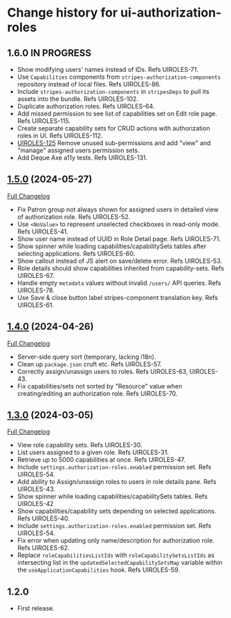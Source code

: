 # Change history for ui-authorization-roles

## 1.6.0 IN PROGRESS

* Show modifying users' names instead of IDs. Refs UIROLES-71.
* Use `Capabilities` components from `stripes-authorization-components` repository instead of local files. Refs UIROLES-86.
* Include `stripes-authorization-components` in `stripesDeps` to pull its assets into the bundle. Refs UIROLES-102.
* Duplicate authorization roles. Refs UIROLES-64.
* Add missed permission to see list of capabilities set on Edit role page. Refs UIROLES-115.
* Create separate capability sets for CRUD actions with authorization roles in UI. Refs UIROLES-112.
* [UIROLES-125](https://folio-org.atlassian.net/browse/UIROLES-125) Remove unused sub-permissions and add "view" and "manage" assigned users permission sets.
* Add Deque Axe a11y tests. Refs UIROLES-131.

## [1.5.0](https://github.com/folio-org/ui-authorization-roles/tree/v1.5.0) (2024-05-27)
[Full Changelog](https://github.com/folio-org/ui-authorization-roles/compare/v1.4.0...v1.5.0)

* Fix Patron group not always shown for assigned users in detailed view of authorization role. Refs UIROLES-52.
* Use `<NoValue>` to represent unselected checkboxes in read-only mode. Refs UIROLES-41.
* Show user name instead of UUID in Role Detail page. Refs UIROLES-71.
* Show spinner while loading capabilities/capabilitySets tables after selecting applications. Refs UIROLES-60.
* Show callout instead of JS alert on save/delete error. Refs UIROLES-53.
* Role details should show capabilities inherited from capability-sets. Refs UIROLES-67.
* Handle empty `metadata` values without invalid `/users/` API queries. Refs UIROLES-78.
* Use Save & close button label stripes-component translation key. Refs UIROLES-61.

## [1.4.0](https://github.com/folio-org/ui-authorization-roles/tree/v1.4.0) (2024-04-26)
[Full Changelog](https://github.com/folio-org/ui-authorization-roles/compare/v1.3.0...v1.4.0)

* Server-side query sort (temporary, lacking i18n).
* Clean up `package.json` cruft etc. Refs UIROLES-57.
* Correctly assign/unassign users to roles. Refs UIROLES-63, UIROLES-43.
* Fix capabilities/sets not sorted by "Resource" value when creating/editing an authorization role. Refs UIROLES-70.

## [1.3.0](https://github.com/folio-org/ui-authorization-roles/tree/v1.3.0) (2024-03-05)
[Full Changelog](https://github.com/folio-org/ui-authorization-roles/compare/v1.2.0...v1.3.0)

* View role capability sets. Refs UIROLES-30.
* List users assigned to a given role. Refs UIROLES-31.
* Retrieve up to 5000 capabilities at once. Refs UIROLES-47.
* Include `settings.authorization-roles.enabled` permission set. Refs UIROLES-54.
* Add ability to Assign/unassign roles to users in role details pane. Refs UIROLES-43.
* Show spinner while loading capabilities/capabilitySets tables. Refs UIROLES-42
* Show capabilities/capability sets depending on selected applications. Refs UIROLES-40.
* Include `settings.authorization-roles.enabled` permission set. Refs UIROLES-54.
* Fix error when updating only name/description for authorization role. Refs UIROLES-62.
* Replace `roleCapabilitiesListIds` with `roleCapabilitySetsListIds` as intersecting list in the `updatedSelectedCapabilitySetsMap` variable within the `useApplicationCapabilities` hook. Refs UIROLES-59.


## 1.2.0

* First release.

